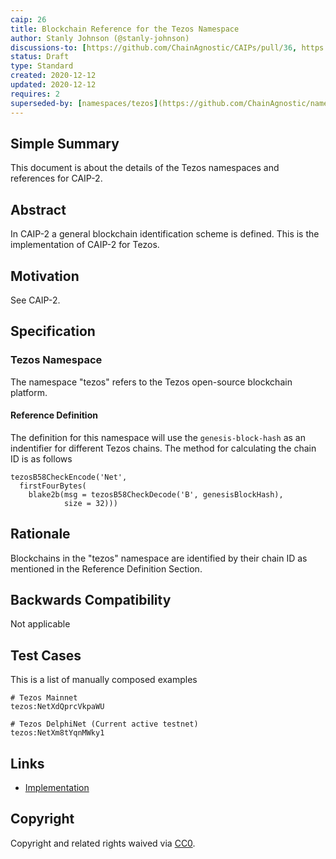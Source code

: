 ```yaml
---
caip: 26
title: Blockchain Reference for the Tezos Namespace
author: Stanly Johnson (@stanly-johnson)
discussions-to: [https://github.com/ChainAgnostic/CAIPs/pull/36, https://gitlab.com/tezos/tezos/-/issues/1029]
status: Draft
type: Standard
created: 2020-12-12
updated: 2020-12-12
requires: 2
superseded-by: [namespaces/tezos](https://github.com/ChainAgnostic/namespaces/tree/main/tezos)
---
```


## Simple Summary

This document is about the details of the Tezos namespaces and references for CAIP-2.

## Abstract

In CAIP-2 a general blockchain identification scheme is defined. This is the
implementation of CAIP-2 for Tezos.

## Motivation

See CAIP-2.

## Specification

### Tezos Namespace

The namespace "tezos" refers to the Tezos open-source blockchain platform.

#### Reference Definition

The definition for this namespace will use the `genesis-block-hash` as an indentifier for different Tezos chains. The method for calculating the chain ID is as follows
```
tezosB58CheckEncode('Net',
  firstFourBytes(
    blake2b(msg = tezosB58CheckDecode('B', genesisBlockHash),
            size = 32)))
```

## Rationale

Blockchains in the "tezos" namespace are identified by their chain ID as mentioned in the Reference Definition Section.

## Backwards Compatibility

Not applicable

## Test Cases

This is a list of manually composed examples

```
# Tezos Mainnet
tezos:NetXdQprcVkpaWU

# Tezos DelphiNet (Current active testnet)
tezos:NetXm8tYqnMWky1
```

## Links

- [Implementation](https://gitlab.com/tezos/tezos/blob/e7612c5ffa46570cdcc612f7bcead771edc24283/src/lib_crypto/chain_id.ml)
## Copyright

Copyright and related rights waived via [CC0](https://creativecommons.org/publicdomain/zero/1.0/).
